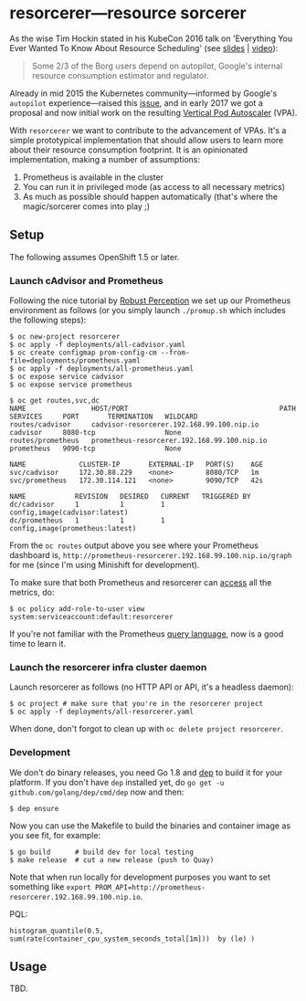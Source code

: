 # resorcerer—resource sorcerer

As the wise Tim Hockin stated in his KubeCon 2016 talk on 'Everything You Ever Wanted To Know About Resource Scheduling' (see [slides](https://speakerdeck.com/thockin/everything-you-ever-wanted-to-know-about-resource-scheduling-dot-dot-dot-almost) | [video](https://www.youtube.com/watch?v=nWGkvrIPqJ4)):

> Some 2/3 of the Borg users depend on autopilot, Google's internal resource consumption estimator and regulator.

Already in mid 2015 the Kubernetes community—informed by Google's `autopilot` experience—raised this [issue](https://github.com/kubernetes/kubernetes/issues/10782), and in early 2017 we got a proposal and now initial work on the resulting [Vertical Pod Autoscaler](https://github.com/kubernetes/autoscaler/tree/master/vertical-pod-autoscaler) (VPA).

With `resorcerer` we want to contribute to the advancement of VPAs. It's a simple prototypical implementation that should allow users to learn more about their resource consumption footprint. It is an opinionated implementation, making a number of assumptions:

1. Prometheus is available in the cluster
1. You can run it in privileged mode (as access to all necessary metrics)
1. As much as possible should happen automatically (that's where the magic/sorcerer comes into play ;)

## Setup

The following assumes OpenShift 1.5 or later.

### Launch cAdvisor and Prometheus

Following the nice tutorial by [Robust Perception](https://www.robustperception.io/openshift-and-prometheus/)
we set up our Prometheus environment as follows (or you simply launch `./promup.sh` which includes the following steps):

```
$ oc new-project resorcerer
$ oc apply -f deployments/all-cadvisor.yaml
$ oc create configmap prom-config-cm --from-file=deployments/prometheus.yaml
$ oc apply -f deployments/all-prometheus.yaml
$ oc expose service cadvisor
$ oc expose service prometheus

$ oc get routes,svc,dc
NAME                HOST/PORT                                     PATH      SERVICES     PORT       TERMINATION   WILDCARD
routes/cadvisor     cadvisor-resorcerer.192.168.99.100.nip.io               cadvisor     8080-tcp                 None
routes/prometheus   prometheus-resorcerer.192.168.99.100.nip.io             prometheus   9090-tcp                 None

NAME             CLUSTER-IP       EXTERNAL-IP   PORT(S)    AGE
svc/cadvisor     172.30.88.229    <none>        8080/TCP   1m
svc/prometheus   172.30.114.121   <none>        9090/TCP   42s

NAME            REVISION   DESIRED   CURRENT   TRIGGERED BY
dc/cadvisor     1          1         1         config,image(cadvisor:latest)
dc/prometheus   1          1         1         config,image(prometheus:latest)
```

From the `oc routes` output above you see where your Prometheus dashboard is, `http://prometheus-resorcerer.192.168.99.100.nip.io/graph` for me (since I'm using Minishift for development).

To make sure that both Prometheus and resorcerer can [access](https://docs.openshift.org/latest/admin_guide/service_accounts.html) all the metrics, do:

```
$ oc policy add-role-to-user view system:serviceaccount:default:resorcerer
```

If you're not familiar with the  Prometheus [query language](https://prometheus.io/docs/querying/basics/), now is a good time to learn it.

### Launch the resorcerer infra cluster daemon

Launch resorcerer as follows (no HTTP API or API, it's a headless daemon):

```
$ oc project # make sure that you're in the resorcerer project
$ oc apply -f deployments/all-resorcerer.yaml
```

When done, don't forgot to clean up with `oc delete project resorcerer`.

### Development

We don't do binary releases, you need Go 1.8 and [dep](https://github.com/golang/dep) to build it for your platform. If you don't have `dep` installed yet, do `go get -u github.com/golang/dep/cmd/dep` now and then:

```
$ dep ensure
```

Now you can use the Makefile to build the binaries and container image as you see fit, for example:

```
$ go build      # build dev for local testing
$ make release  # cut a new release (push to Quay)
```

Note that when run locally for development purposes you want to set something like `export PROM_API=http://prometheus-resorcerer.192.168.99.100.nip.io`.

PQL:

```
histogram_quantile(0.5, sum(rate(container_cpu_system_seconds_total[1m]))  by (le) )
```

## Usage

TBD.
